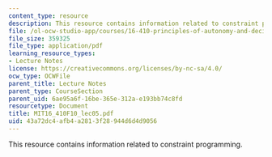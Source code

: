 ```yaml
---
content_type: resource
description: This resource contains information related to constraint programming.
file: /ol-ocw-studio-app/courses/16-410-principles-of-autonomy-and-decision-making-fall-2010/43a72dc4afb4a2813f28944d6d4d9056_MIT16_410F10_lec05.pdf
file_size: 359325
file_type: application/pdf
learning_resource_types:
- Lecture Notes
license: https://creativecommons.org/licenses/by-nc-sa/4.0/
ocw_type: OCWFile
parent_title: Lecture Notes
parent_type: CourseSection
parent_uid: 6ae95a6f-16be-365e-312a-e193bb74c8fd
resourcetype: Document
title: MIT16_410F10_lec05.pdf
uid: 43a72dc4-afb4-a281-3f28-944d6d4d9056
---
```

This resource contains information related to constraint programming.